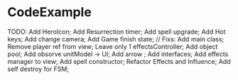 # CodeExample
TODO:
Add HeroIcon;
Add Resurrection timer;
Add spell upgrade;
Add Hot keys;
Add change camera;
Add Game finish state;
//
Fixs:
Add main class;
Remove player ref from view;
Leave only 1 effectsController;
Add object pool;
Add obsorve unitModel -> UI;
Add arrow ;
Add interfaces;
Add effects manager to view;
Add spell constructor;
Refactor Effects and Influence;
Add self destroy for FSM;
